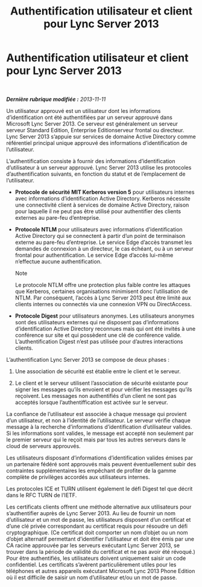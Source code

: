 ﻿---
title: Authentification utilisateur et client pour Lync Server 2013
TOCTitle: Authentification utilisateur et client pour Lync Server 2013
ms:assetid: 77f4b62a-f75c-424d-8f02-a6519090015d
ms:mtpsurl: https://technet.microsoft.com/fr-fr/library/Dn481132(v=OCS.15)
ms:contentKeyID: 59679141
ms.date: 05/20/2016
mtps_version: v=OCS.15
ms.translationtype: HT
---

# Authentification utilisateur et client pour Lync Server 2013

 

_**Dernière rubrique modifiée :** 2013-11-11_

Un utilisateur approuvé est un utilisateur dont les informations d’identification ont été authentifiées par un serveur approuvé dans Microsoft Lync Server 2013. Ce serveur est généralement un serveur serveur Standard Edition, Enterprise Editionserveur frontal ou directeur. Lync Server 2013 s’appuie sur services de domaine Active Directory comme référentiel principal unique approuvé des informations d’identification de l’utilisateur.

L’authentification consiste à fournir des informations d’identification d’utilisateur à un serveur approuvé. Lync Server 2013 utilise les protocoles d’authentification suivants, en fonction du statut et de l’emplacement de l’utilisateur.

  - **Protocole de sécurité MIT Kerberos version 5** pour utilisateurs internes avec informations d’identification Active Directory. Kerberos nécessite une connectivité client à services de domaine Active Directory, raison pour laquelle il ne peut pas être utilisé pour authentifier des clients externes au pare-feu d’entreprise.

  - **Protocole NTLM** pour utilisateurs avec informations d’identification Active Directory qui se connectent à partir d’un point de terminaison externe au pare-feu d’entreprise. Le service Edge d’accès transmet les demandes de connexion à un directeur, le cas échéant, ou à un serveur frontal pour authentification. Le service Edge d’accès lui-même n’effectue aucune authentification.
    
    > [!note]  
    > Le protocole NTLM offre une protection plus faible contre les attaques que Kerberos, certaines organisations minimisent donc l’utilisation de NTLM. Par conséquent, l’accès à Lync Server 2013 peut être limité aux clients internes ou connectés via une connexion VPN ou DirectAccess.

  - **Protocole Digest** pour utilisateurs anonymes. Les utilisateurs anonymes sont des utilisateurs externes qui ne disposent pas d’informations d’identification Active Directory reconnues mais qui ont été invités à une conférence sur site et qui possèdent une clé de conférence valide. L’authentification Digest n’est pas utilisée pour d’autres interactions clients.

L’authentification Lync Server 2013 se compose de deux phases :

1.  Une association de sécurité est établie entre le client et le serveur.

2.  Le client et le serveur utilisent l’association de sécurité existante pour signer les messages qu’ils envoient et pour vérifier les messages qu’ils reçoivent. Les messages non authentifiés d’un client ne sont pas acceptés lorsque l’authentiffication est activée sur le serveur.

La confiance de l’utilisateur est associée à chaque message qui provient d’un utilisateur, et non à l’identité de l’utilisateur. Le serveur vérifie chaque message à la recherche d’informations d’identification d’utilisateur valides. Si les informations sont valides, le message est accepté non seulement par le premier serveur qui le reçoit mais par tous les autres serveurs dans le cloud de serveurs approuvés.

Les utilisateurs disposant d’informations d’identification valides émises par un partenaire fédéré sont approuvés mais peuvent éventuellement subir des contraintes supplémentaires les empêchant de profiter de la gamme complète de privilèges accordés aux utilisateurs internes.

Les protocoles ICE et TURN utilisent également le défi Digest tel que décrit dans le RFC TURN de l’IETF.

Les certificats clients offrent une méthode alternative aux utilisateurs pour s’authentifier auprès de Lync Server 2013. Au lieu de fournir un nom d’utilisateur et un mot de passe, les utilisateurs disposent d’un certificat et d’une clé privée correspondant au certificat requis pour résoudre un défi cryptographique. (Ce certificat doit comporter un nom d’objet ou un nom d’objet alternatif permettant d’identifier l’utilisateur et doit être émis par une CA racine approuvée par les serveurs exécutant Lync Server 2013, se trouver dans la période de validité du certificat et ne pas avoir été révoqué.) Pour être authentifiés, les utilisateurs doivent uniquement saisir un code confidentiel. Les certificats s’avèrent particulièrement utiles pour les téléphones et autres appareils exécutant Microsoft Lync 2013 Phone Edition où il est difficile de saisir un nom d’utilisateur et/ou un mot de passe.

